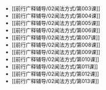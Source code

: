 - [[前行广释辅导/02闻法方式/第003课]]
- [[前行广释辅导/02闻法方式/第004课]]
- [[前行广释辅导/02闻法方式/第005课]]
- [[前行广释辅导/02闻法方式/第006课]]
- [[前行广释辅导/02闻法方式/第007课]]
- [[前行广释辅导/02闻法方式/第008课]]
- [[前行广释辅导/02闻法方式/第009课]]
- [[前行广释辅导/02闻法方式/第010课]]
- [[前行广释辅导/02闻法方式/第011课]]
- [[前行广释辅导/02闻法方式/第012课]]
- [[前行广释辅导/02闻法方式/第013课]]